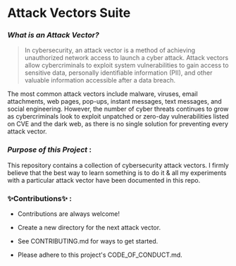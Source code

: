 
# Attack Vectors Suite


### _What is an Attack Vector?_

>In cybersecurity, an attack vector is a method of achieving unauthorized network access to launch a cyber attack. Attack vectors allow cybercriminals to exploit system vulnerabilities to gain access to sensitive data, personally identifiable information (PII), and other valuable information accessible after a data breach.

The most common attack vectors include malware, viruses, email attachments, web pages, pop-ups, instant messages, text messages, and social engineering. However, the number of cyber threats continues to grow as cybercriminals look to exploit unpatched or zero-day vulnerabilities listed on CVE and the dark web, as there is no single solution for preventing every attack vector.

### _Purpose of this Project_ :
This repository contains a collection of cybersecurity attack vectors. I firmly believe that the best way to learn something is to do it & all my experiments with a particular attack vector have been documented in this repo.

### ✨Contributions✨ :

- Contributions are always welcome!

- Create a new directory for the next attack vector.

- See CONTRIBUTING.md for ways to get started.

- Please adhere to this project's CODE_OF_CONDUCT.md.











  
